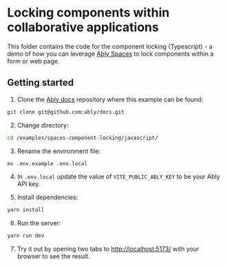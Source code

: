 # Locking components within collaborative applications

This folder contains the code for the component locking (Typescript) - a demo of how you can leverage [Ably Spaces](https://github.com/ably/spaces) to lock components within a form or web page.

## Getting started

1. Clone the [Ably docs](https://github.com/ably/docs) repository where this example can be found:

```sh
git clone git@github.com:ably/docs.git
```

2. Change directory:

```sh
cd /examples/spaces-component-locking/javascript/
```

3. Rename the environment file:

```sh
mv .env.example .env.local
```

4. In `.env.local` update the value of `VITE_PUBLIC_ABLY_KEY` to be your Ably API key.

5. Install dependencies:

```sh
yarn install
```

6. Run the server:

```sh
yarn run dev
```

7. Try it out by opening two tabs to [http://localhost:5173/](http://localhost:5173/) with your browser to see the result.
